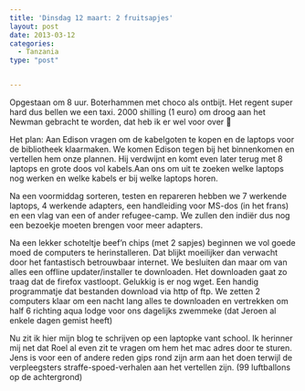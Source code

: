 ```yaml
---
title: 'Dinsdag 12 maart: 2 fruitsapjes'
layout: post
date: 2013-03-12
categories:
  - Tanzania
type: "post"


---
```

Opgestaan om 8 uur. Boterhammen met choco als ontbijt. Het regent super hard dus bellen we een taxi. 2000 shilling (1 euro) om droog aan het Newman gebracht te worden, dat heb ik er wel voor over 🙂 

Het plan: Aan Edison vragen om de kabelgoten te kopen en de laptops voor de bibliotheek klaarmaken. We komen Edison tegen bij het binnenkomen en vertellen hem onze plannen. Hij verdwijnt en komt even later terug met 8 laptops en grote doos vol kabels.Aan ons om uit te zoeken welke laptops nog werken en welke kabels er bij welke laptops horen.

Na een voormiddag sorteren, testen en repareren hebben we 7 werkende laptops, 4 werkende adapters, een handleiding voor MS-dos (in het frans) en een vlag van een of ander refugee-camp. We zullen den indiër dus nog een bezoekje moeten brengen voor meer adapters.

Na een lekker schoteltje beef&#8217;n chips (met 2 sapjes) beginnen we vol goede moed de computers te herinstalleren. Dat blijkt moeilijker dan verwacht door het fantastisch betrouwbaar internet. We besluiten dan maar om van alles een offline updater/installer te downloaden. Het downloaden gaat zo traag dat de firefox vastloopt. Gelukkig is er nog wget. Een handig programmatje dat bestanden download via http of ftp. We zetten 2 computers klaar om een nacht lang alles te downloaden en vertrekken om half 6 richting aqua lodge voor ons dagelijks zwemmeke (dat Jeroen al enkele dagen gemist heeft)

Nu zit ik hier mijn blog te schrijven op een laptopke vant school. Ik herinner mij net dat Roel al even zit te vragen om hem het mac adres door te sturen. Jens is voor een of andere reden gips rond zijn arm aan het doen terwijl de verpleegsters straffe-spoed-verhalen aan het vertellen zijn. (99 luftballons op de achtergrond)

